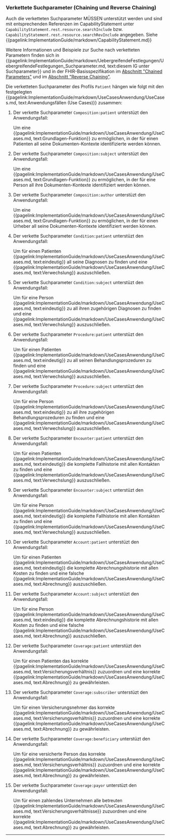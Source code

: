 ### Verkettete Suchparameter (Chaining und Reverse Chaining)

Auch die verketteten Suchparameter MÜSSEN unterstützt werden und sind mit entsprechenden Referenzen im CapabilityStatement unter ```CapabilityStatement.rest.resource.searchInclude``` bzw. ```CapabilityStatement.rest.resource.searchRevInclude``` angegeben. Siehe {{pagelink:ImplementationGuide/markdown/CapabilityStatement.md}}

Weitere Informationen und Beispiele zur Suche nach verketteten Parametern finden sich in {{pagelink:ImplementationGuide/markdown/UebergreifendeFestlegungen/UebergreifendeFestlegungen_Suchparameter.md, text:diesem IG unter Suchparameter}} und in der FHIR-Basisspezifikation im [Abschnitt "Chained Parameters"](https://hl7.org/fhir/R4/search.html#chaining) und im [Abschnitt "Reverse Chaining"](https://hl7.org/fhir/R4/search.html#has).

Die verketteten Suchparameter des Profils ```Patient``` hängen wie folgt mit den festgelegten {{pagelink:ImplementationGuide/markdown/UseCasesAnwendung/UseCases.md, text:Anwendungsfällen (Use Cases)}}  zusammen:

1. Der verkette Suchparameter ```Composition:patient``` unterstüzt den Anwendungsfall:

    Um eine {{pagelink:ImplementationGuide/markdown/UseCasesAnwendung/UseCases.md, text:Grundlagen-Funktion}} zu ermöglichen, in der für einen Patienten all seine Dokumenten-Kontexte identifizierte werden können.

1. Der verkette Suchparameter ```Composition:subject``` unterstüzt den Anwendungsfall:

    Um eine {{pagelink:ImplementationGuide/markdown/UseCasesAnwendung/UseCases.md, text:Grundlagen-Funktion}} zu ermöglichen, in der für eine Person all ihre Dokumenten-Kontexte identifiziert werden können.

1. Der verkette Suchparameter ```Composition:author``` unterstüzt den Anwendungsfall:

    Um eine {{pagelink:ImplementationGuide/markdown/UseCasesAnwendung/UseCases.md, text:Grundlagen-Funktion}} zu ermöglichen, in der für einen Urheber all seine Dokumenten-Kontexte identifiziert werden können.

1. Der verkette Suchparameter ```Condition:patient``` unterstüzt den Anwendungsfall:

    Um für einen Patienten {{pagelink:ImplementationGuide/markdown/UseCasesAnwendung/UseCases.md, text:eindeutig}} all seine Diagnosen zu finden und eine {{pagelink:ImplementationGuide/markdown/UseCasesAnwendung/UseCases.md, text:Verwechslung}} auszuschließen.

1. Der verkette Suchparameter ```Condition:subject``` unterstüzt den Anwendungsfall:

    Um für eine Person {{pagelink:ImplementationGuide/markdown/UseCasesAnwendung/UseCases.md, text:eindeutig}} zu all ihren zugehörigen Diagnosen zu finden und eine {{pagelink:ImplementationGuide/markdown/UseCasesAnwendung/UseCases.md, text:Verwechslung}} auszuschließen.

1. Der verkette Suchparameter ```Procedure:patient``` unterstüzt den Anwendungsfall:

    Um für einen Patienten {{pagelink:ImplementationGuide/markdown/UseCasesAnwendung/UseCases.md, text:eindeutig}} zu all seinen Behandlungsprozeduren zu finden und eine {{pagelink:ImplementationGuide/markdown/UseCasesAnwendung/UseCases.md, text:Verwechslung}} auszuschließen.

1. Der verkette Suchparameter ```Procedure:subject``` unterstüzt den Anwendungsfall:

    Um für eine Person {{pagelink:ImplementationGuide/markdown/UseCasesAnwendung/UseCases.md, text:eindeutig}} zu all ihre zugehörigen Behandlungsprozeduren zu finden und eine {{pagelink:ImplementationGuide/markdown/UseCasesAnwendung/UseCases.md, text:Verwechslung}} auszuschließen.

1. Der verkette Suchparameter ```Encounter:patient``` unterstüzt den Anwendungsfall:

    Um für einen Patienten {{pagelink:ImplementationGuide/markdown/UseCasesAnwendung/UseCases.md, text:eindeutig}} die komplette Fallhistorie mit allen Kontakten zu finden und eine {{pagelink:ImplementationGuide/markdown/UseCasesAnwendung/UseCases.md, text:Verwechslung}} auszuschließen.

1. Der verkette Suchparameter ```Encounter:subject``` unterstüzt den Anwendungsfall:

    Um für eine Person {{pagelink:ImplementationGuide/markdown/UseCasesAnwendung/UseCases.md, text:eindeutig}} die komplette Fallhistorie mit allen Kontakten zu finden und eine {{pagelink:ImplementationGuide/markdown/UseCasesAnwendung/UseCases.md, text:Verwechslung}} auszuschließen.

1. Der verkette Suchparameter ```Account:patient``` unterstüzt den Anwendungsfall:

    Um für einen Patienten {{pagelink:ImplementationGuide/markdown/UseCasesAnwendung/UseCases.md, text:eindeutig}} die komplette Abrechnungshistorie mit allen Kosten zu finden und eine falsche {{pagelink:ImplementationGuide/markdown/UseCasesAnwendung/UseCases.md, text:Abrechnung}} auszuschließen.

1. Der verkette Suchparameter ```Account:subject``` unterstüzt den Anwendungsfall:

    Um für eine Person {{pagelink:ImplementationGuide/markdown/UseCasesAnwendung/UseCases.md, text:eindeutig}} die komplette Abrechnungshistorie mit allen Kosten zu finden und eine falsche {{pagelink:ImplementationGuide/markdown/UseCasesAnwendung/UseCases.md, text:Abrechnung}} auszuschließen.

1. Der verkette Suchparameter ```Coverage:patient``` unterstüzt den Anwendungsfall:

    Um für einen Patienten das korrekte {{pagelink:ImplementationGuide/markdown/UseCasesAnwendung/UseCases.md, text:Versicherungsverhältnis}} zuzuordnen und eine korrekte {{pagelink:ImplementationGuide/markdown/UseCasesAnwendung/UseCases.md, text:Abrechnung}} zu gewährleisten.

1. Der verkette Suchparameter ```Coverage:subscriber``` unterstüzt den Anwendungsfall:

    Um für einen Versicherungsnehmer das korrekte {{pagelink:ImplementationGuide/markdown/UseCasesAnwendung/UseCases.md, text:Versicherungsverhältnis}} zuzuordnen und eine korrekte {{pagelink:ImplementationGuide/markdown/UseCasesAnwendung/UseCases.md, text:Abrechnung}} zu gewährleisten.

1. Der verkette Suchparameter ```Coverage:beneficiary``` unterstüzt den Anwendungsfall:

    Um für eine versicherte Person das korrekte {{pagelink:ImplementationGuide/markdown/UseCasesAnwendung/UseCases.md, text:Versicherungsverhältnis}} zuzuordnen und eine korrekte {{pagelink:ImplementationGuide/markdown/UseCasesAnwendung/UseCases.md, text:Abrechnung}} zu gewährleisten.

1. Der verkette Suchparameter ```Coverage:payor``` unterstüzt den Anwendungsfall:

    Um für einen zahlendes Unternehmen alle betreuten {{pagelink:ImplementationGuide/markdown/UseCasesAnwendung/UseCases.md, text:Versicherungsverhältnisse}} zuzuordnen und eine korrekte {{pagelink:ImplementationGuide/markdown/UseCasesAnwendung/UseCases.md, text:Abrechnung}} zu gewährleisten.

---